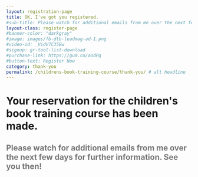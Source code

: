 ```yaml
---
layout: registration-page
title: OK, I've got you registered.
#sub-title: Please watch for additional emails from me over the next few days for further information. See you then!
layout-class: register-page
#banner-color: "darkgray"
#image: images/fb-dtb-leadmag-ad-1.png
#video-id: _VidV7C35Ew
#signup: gr-tool-list-download
#purchase-link: https://gum.co/aUdPq
#button-text: Register Now
category: thank-you
permalink: /childrens-book-training-course/thank-you/ # alt headline
---
```

<div class="panel">
<h1>Your reservation for the children's book training course has been made.</h1>

<h2 style="color: #777;">Please watch for additional emails from me over the next few days for further information. See you then!</h2>
</div>
